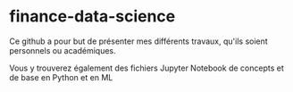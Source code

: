 # finance-data-science

Ce github a pour but de présenter mes différents travaux, qu'ils soient personnels ou académiques.

Vous y trouverez également des fichiers Jupyter Notebook de concepts et de base en Python et en ML 
